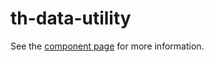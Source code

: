 # th-data-utility

See the [component page](http://thelmanews.github.io/th-data-utility) for more information.

